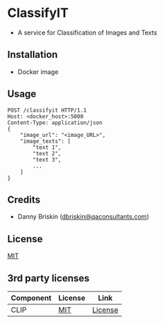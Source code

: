 # ClassifyIT #

* A service for Classification of Images and Texts

## Installation ##
* Docker image

## Usage ##
```
POST /classifyit HTTP/1.1
Host: <docker_host>:5000
Content-Type: application/json
{
    "image_url": "<image_URL>",
    "image_texts": [
        "text 1",
        "text 2",
        "text 3",
        ...
    ]
}
```

## Credits ##

* Danny Briskin (dbriskin@qaconsultants.com)

## License ##
[MIT](https://opensource.org/licenses/MIT)

## 3rd party licenses ##
|Component|License|Link|
|---------|-------|----|
|CLIP|[MIT](https://opensource.org/licenses/MIT)|[License](https://github.com/openai/CLIP/blob/main/LICENSE)|
